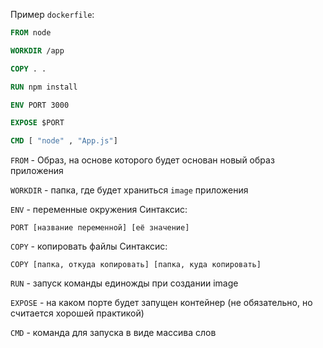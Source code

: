 Пример `dockerfile`:
```dockerfile
FROM node

WORKDIR /app

COPY . .

RUN npm install

ENV PORT 3000

EXPOSE $PORT

CMD [ "node" , "App.js"]

```

`FROM` - Образ, на основе которого будет основан новый образ приложения

`WORKDIR` - папка, где будет храниться `image` приложения

`ENV` - переменные окружения
Синтаксис:
```
PORT [название переменной] [её значение]
```

`COPY` - копировать файлы
Синтаксис:
```
COPY [папка, откуда копировать] [папка, куда копировать]
```

`RUN` - запуск команды единожды при создании image

`EXPOSE` - на каком порте будет запущен контейнер (не обязательно, но считается хорошей практикой)

`CMD` - команда для запуска в виде массива слов
